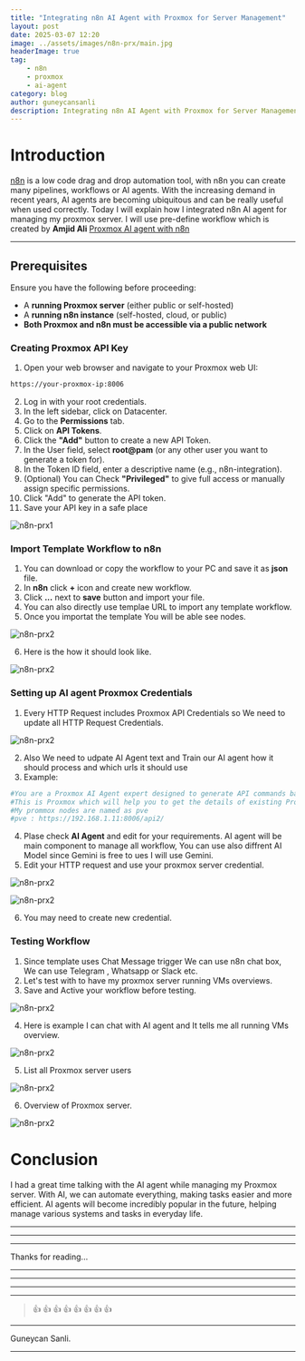 ```yaml
---
title: "Integrating n8n AI Agent with Proxmox for Server Management"
layout: post
date: 2025-03-07 12:20
image: ../assets/images/n8n-prx/main.jpg
headerImage: true
tag:
    - n8n
    - proxmox
    - ai-agent
category: blog
author: guneycansanli
description: Integrating n8n AI Agent with Proxmox for Server Management
---
```


# Introduction

[n8n](https://n8n.io/) is a low code drag and drop automation tool, with n8n you can create many pipelines, workflows or AI agents. With the increasing demand in recent years, AI agents are becoming ubiquitous and can be really useful when used correctly. Today I will explain how I integrated n8n AI agent for managing my proxmox server. I will use pre-define workflow which is created by **Amjid Ali** [Proxmox AI agent with n8n](https://n8n.io/workflows/2749-proxmox-ai-agent-with-n8n-and-generative-ai-integration/)

---

## Prerequisites

Ensure you have the following before proceeding:

- A **running Proxmox server** (either public or self-hosted)
- A **running n8n instance** (self-hosted, cloud, or public)
- **Both Proxmox and n8n must be accessible via a public network**

### Creating Proxmox API Key

1. Open your web browser and navigate to your Proxmox web UI:
```bash
https://your-proxmox-ip:8006  
```
2. Log in with your root credentials.
3. In the left sidebar, click on Datacenter.
4. Go to the **Permissions** tab.
5. Click on **API Tokens**.
6. Click the **"Add"** button to create a new API Token.
7. In the User field, select **root@pam** (or any other user you want to generate a token for).
8. In the Token ID field, enter a descriptive name (e.g., n8n-integration).
9. (Optional) You can Check **"Privileged"** to give full access or manually assign specific permissions.
10. Click "Add" to generate the API token.
11. Save your API key in a safe place

![n8n-prx1][1]



### Import Template Workflow to n8n

1. You can download or copy the workflow to your PC and save it as **json** file. 
2. In **n8n** click **+** icon and create new workflow.
3. Click **...** next to **save** button and import your file.
4. You can also directly use templae URL to import any template workflow.
5. Once you importat the template You will be able see nodes. 

![n8n-prx2][2]

6. Here is the how it should look like.

![n8n-prx2][3]

### Setting up AI agent Proxmox Credentials

1. Every HTTP Request includes Proxmox API Credentials so We need to update all HTTP Request Credentials.

![n8n-prx2][4]

2. Also We need to udpate AI Agent text and Train our AI agent how it should process and which urls it should use 
3. Example:

```bash
#You are a Proxmox AI Agent expert designed to generate API commands based on user input. 
#This is Proxmox which will help you to get the details of existing Proxmox installations, ensure to append to existing url : https://192.168.1.11:8006/api2/ to #get response from existing proxmox 
#My prommox nodes are named as pve
#pve : https://192.168.1.11:8006/api2/

```

4. Plase check **AI Agent** and edit for your requirements. AI agent will be main component to manage all workflow, You can use also diffrent AI Model since Gemini is free to ues I will use Gemini. 
5. Edit your HTTP request and use your proxmox server credential.

![n8n-prx2][5]

![n8n-prx2][6]

6. You may need to create new credential.

### Testing Workflow

1. Since template uses Chat Message trigger We can use n8n chat box, We can use Telegram , Whatsapp or Slack etc. 
2. Let's test with to have my proxmox server running VMs overviews. 
3. Save and Active your workflow before testing.

![n8n-prx2][7]

4. Here is example I can chat with AI agent and It tells me all running VMs overview.

![n8n-prx2][8]

5. List all Proxmox server users  

![n8n-prx2][9]

6. Overview of Proxmox server.

![n8n-prx2][10]


# Conclusion

I had a great time talking with the AI agent while managing my Proxmox server. With AI, we can automate everything, making tasks easier and more efficient. AI agents will become incredibly popular in the future, helping manage various systems and tasks in everyday life.


---

* * *

---

Thanks for reading...

---

---

---

---

> :+1: :+1: :+1: :+1: :+1: :+1: :+1: :+1:

---

Guneycan Sanli.

---

[1]: ../assets/images/n8n-prx/n8n-prx1.jpg
[2]: ../assets/images/n8n-prx/n8n-prx2.jpg
[3]: ../assets/images/n8n-prx/n8n-prx3.jpg
[4]: ../assets/images/n8n-prx/n8n-prx4.jpg
[5]: ../assets/images/n8n-prx/n8n-prx5.jpg
[6]: ../assets/images/n8n-prx/n8n-prx6.jpg
[7]: ../assets/images/n8n-prx/n8n-prx7.jpg
[8]: ../assets/images/n8n-prx/n8n-prx8.jpg
[9]: ../assets/images/n8n-prx/n8n-prx9.jpg
[10]: ../assets/images/n8n-prx/n8n-prx10.jpg



